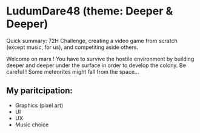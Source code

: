 # LudumDare48 (theme: Deeper & Deeper)

Quick summary: 72H Challenge, creating a video game from scratch (except music, for us), and competiting aside others.

Welcome on mars ! You have to survive the hostile environment by building deeper and deeper under the surface in order to develop the colony.
Be careful ! Some meteorites might fall from the space...

## My paritcipation:
- Graphics (pixel art)
- UI
- UX
- Music choice
